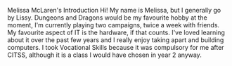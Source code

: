 Melissa McLaren's Introduction
 Hi! My name is Melissa, but I generally go by Lissy. Dungeons and Dragons would be my favourite hobby at the moment, I'm currently playing two campaigns, twice a week with friends.
 My favourite aspect of IT is the hardware, if that counts. I've loved learning about it over the past few years and I really enjoy taking apart and building computers.
 I took Vocational Skills because it was compulsory for me after CITSS, although it is a class I would have chosen in year 2 anyway.
